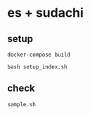 # es + sudachi

## setup

```shell
docker-compose build
```

```shell
bash setup_index.sh
```

## check

```shell
sample.sh
```
